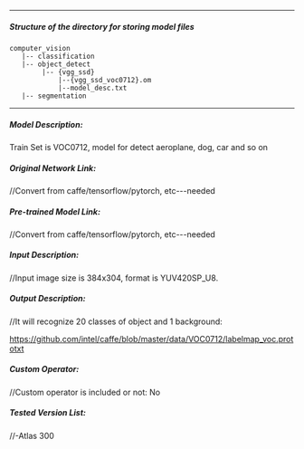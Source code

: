 *******************************************************************************
##### Structure of the directory for storing model files
```
computer_vision
   |-- classification
   |-- object_detect
        |-- {vgg_ssd}
            |--{vgg_ssd_voc0712}.om
            |--model_desc.txt
   |-- segmentation
```

*******************************************************************************

##### Model Description:
Train Set is VOC0712, model for detect aeroplane, dog, car and so on

##### Original Network Link:
//Convert from caffe/tensorflow/pytorch, etc---needed

##### Pre-trained Model Link:
//Convert from caffe/tensorflow/pytorch, etc---needed

##### Input Description:
//Input image size is 384x304, format is YUV420SP_U8.

##### Output Description:
//It will recognize 20 classes of object and 1 background:

<https://github.com/intel/caffe/blob/master/data/VOC0712/labelmap_voc.prototxt>

##### Custom Operator:
//Custom operator is included or not: No

##### Tested Version List:
//-Atlas 300
